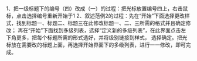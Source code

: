 1、把一级标题下的编号（四）改成（一）的过程：把光标放置编号四上，右击鼠标，点击选择编号重新开始于1
2、叙述范例2的过程：先在“开始”下面选择更改样式，找到标题一、标题二、标题三在此修改标题一、二、三所需的格式并且确定修改；
再在“开始”下面找到多级列表，选择“定义新的多级列表”，在此界面点击左下角更多，把每个标题所需的形式选好，并将级别链接到样式，
选择确定。把光标放在需要改的标题上面，再选择开始界面下的多级列表，进行一一修改，即可完成。
